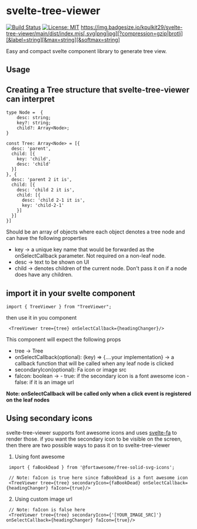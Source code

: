 # svelte-tree-viewer

[![Build Status](https://app.travis-ci.com/kpulkit29/svelte-tree-viewer.svg?branch=main)](https://app.travis-ci.com/kpulkit29/svelte-tree-viewer)
[![License: MIT](https://img.shields.io/badge/License-MIT-yellow.svg)](https://opensource.org/licenses/MIT)
https://img.badgesize.io/kpulkit29/svelte-tree-viewer/main/dist/index.mjs[.svg|png|jpg][?compression=gzip|brotli][&label=string][&max=string][&softmax=string]

Easy and compact svelte component library to generate tree view.


## Usage
## Creating a Tree structure that svelte-tree-viewer can interpret

```
type Node =  {
    desc: string;
    key?: string;
    child?: Array<Node>;
}
```

```
const Tree: Array<Node> = [{
  desc: 'parent',
  child: [{
    key: 'child',
    desc: 'child'
  }]
}, {
  desc: 'parent 2 it is',
  child: [{
    desc: 'child 2 it is',
    child: [{
      desc: 'child 2-1 it is',
      key: 'child-2-1'
    }]
  }]
}]
```
Should be an array of objects where  each object denotes a tree node and can have the following properties
 - key -> a unique key name that would be forwarded as the onSelectCallback parameter. Not required on a non-leaf node.
 - desc -> text to be shown on UI
 - child -> denotes children of the current node. Don't pass it on if a node does have any children.

## import it in your svelte component
```
import { TreeViewer } from "TreeViewer";
```
then use it in you component
```
 <TreeViewer tree={tree} onSelectCallback={headingChanger}/>
```

This component will expect the following props
 - tree -> Tree
 - onSelectCallback(optional): (key) => {....your implementation} -> a callback function that will be called when any leaf node is clicked
 - secondaryIcon(optional): Fa icon or image src
 - faIcon: boolean ->
                      - true: if the secondary icon is a font awesome icon
                      - false: if it is an image url

**Note: onSelectCallback will be called only when a click event is registered on the leaf nodes**

## Using secondary icons
svelte-tree-viewer supports font awesome icons and uses [svelte-fa](https://cweili.github.io/svelte-fa/) to render those. if you want the secondary icon to be visible on the screen, then there are two possible ways to pass it on to svelte-tree-viewer

1. Using font awesome
```
 import { faBookDead } from '@fortawesome/free-solid-svg-icons';

 // Note: faIcon is true here since faBookDead is a font awesome icon
 <TreeViewer tree={tree} secondaryIcon={faBookDead} onSelectCallback={headingChanger} faIcon={true}/>
```

2. Using custom image url
```
 // Note: faIcon is false here
 <TreeViewer tree={tree} secondaryIcon={'[YOUR_IMAGE_SRC]'} onSelectCallback={headingChanger} faIcon={true}/>
```
